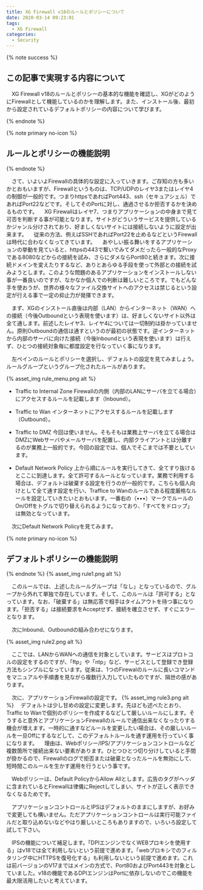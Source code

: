 ```yaml
---
title: XG Firewall v18のルールとポリシーについて
date: 2020-03-14 09:23:01
tags:
  - XG Firewall
categories:
  - Security
---
```


{% note success  %}

## この記事で実現する内容について

　XG Firewall v18のルールとポリシーの基本的な機能を確認し、XGがどのようにFirewallとして機能しているのかを理解します。また、インストール後、最初から設定されているデフォルトポリシーの内容について学びます。

{% endnote %}
<!-- more -->

{% note primary no-icon %}

## ルールとポリシーの機能説明

{% endnote %}

　さて、いよいよFirewallの具体的な設定に入っていきます。ご存知の方も多いかとおもいますが、Firewallというものは、TCP/UDPのレイヤ3またはレイヤ4の制御が一般的です。つまりhttpsであればPort443、ssh（セキュアシェル）であればPort22などです。そしてそのPortに対し、通過させるか拒否するかを決めるものです。
　XG Firewallはレイヤ7、つまりアプリケーションの中身まで見て可否を判断する事が可能となります。サイトがどういうサービスを提供しているかジャンル分けされており、好ましくないサイトには接続しないように設定が出来ます。
　従来の方法、例えばSSHであればPort22を止めるなどというFirewallは時代に合わなくなってきています。
　あやしい振る舞いをするアプリケーションの挙動を見ていると、httpsの443で繋いでみてダメだったら一般的なProxyである8080などからの接続を試み、さらにダメならPort80と続きます。次に接続ドメインを変えたりするなど、ありとあらゆる手段を使って外部との接続を試みようとします。このような問題のあるアプリケーションをインストールしない事が一番良いのですが、なかなか個人での判断は難しいところです。でもどんな手を使おうが、世界の様々なファイル交換サイトへのアクセスは禁じるという設定が行える事で一定の抑止力が発揮できます。

　まず、XGのインストール直後は内部（LAN）からインターネット（WAN）への接続（今後Outboundという表現を使います）は、好ましくないサイト以外は全て通します。前述したレイヤ3、レイヤ4については一切制約は掛かっていません。原則Outboundの通信は通すというのが最初の状態です。逆インターネットから内部のサーバに向けた接続（今後Inboundという表現を使います）は行えず、ひとつの接続対象毎に都度設定を行なっていく事になります。

　左ペインのルールとポリシーを選択し、デフォルトの設定を見てみましょう。ルールグループというグループ化されたルールがあります。

{% asset_img rule_menu.png alt %}

- Traffic to Internal Zone
  Firewallの内側（内部のLANにサーバを立てる場合）にアクセスするルールを記載します（Inbound）。

- Traffic to Wan
  インターネットにアクセスするルールを記載します（Outbound）。

- Traffic to DMZ
  今回は使いません。そもそもは業務上サーバを立てる場合はDMZにWebサーバやメールサーバを配置し、内部クライアントとは分離するのが業務上一般的です。今回の設定では、個人でそこまでは不要としています。
- Default Network Policy
  上から順にルールを実行してきて、全てすり抜けるとここに到達します。全て許可するルールとなっています。業務で利用する場合は、デフォルトは破棄する設定を行うのが一般的です。こちらも個人向けとして全て通す設定を行い、Traffice to Wanのルールである程度厳格なルールを設定していきたいとおもいます。一番右の（•••）マークでルールのOn/Offをトグルで切り替えられるようになっており、「すべてをドロップ」は無効となっています。

　次にDefault Network Policyを見てみます。

{% note primary no-icon %}

## デフォルトポリシーの機能説明

{% endnote %}
{% asset_img rule1.png alt %}

　このルールでは、上述したルールグループは「なし」となっているので、グループから外れて単独で存在しています。そして、このルールは「許可する」となっています。なお、「破棄する」は無応答で相手はタイムアウトを待つ事になります。「拒否する」は接続要求をAcceptせず、接続を確立させず、すぐにエラーとなります。

　次にInbound、Outboundの組み合わせになります。

{% asset_img rule2.png alt %}

　ここでは、LANからWANへの通信を対象としています。サービスはプロトコルの設定をするのですが、「ftp」や「ntp」など、サービスとして登録でき登録方法もシンプルになっています。従来は、1つのFirewalのルールに長いコマンドをマニュアルや手順書を見ながら複数行入力していたものですが、隔世の感があります。

　次に、アプリケーションFirewallの設定です。
{% asset_img rule3.png alt %}
　デフォルトは少し甘めの設定に変更します。先ほども述べたとおり、Traffic to Wanで個別のポリシーを作成するなどして厳しいルールにします。そうすると意外とアプリケーションFirewallのルールで通信出来なくなったりする機会が増えます。一時的に通すなどルールを変更したい場合は、その厳しいルールを一旦Offにするなどして、このデフォルトルールを通す運用を行っていく事になります。
　理由は、Webポリシー/IPS/アプリケーションコントロールなど複数箇所で接続出来ない要素があります。ひとつひとつ切り分けしていると手間が掛かるので、Firewallのログで拒否または破棄となったルールを無効にして、短時間このルールを生かす運用を行うという事です。

　Webポリシーは、Default PolicyからAllow Allとします。広告のタグがヘッダに含まれているとFirewallは律儀にRejectしてしまい、サイトが正しく表示できなくなるためです。

　アプリケーションコントロールとIPSはデフォルトのままにしますが、お好みで変更しても構いません。ただアプリケーションコントロールは実行可能ファイルだと取り込めないなどやはり厳しいところもありますので、いろいろ設定して試して下さい。

　IPSの機能について補足します。「DPIエンジンでなくWEBプロキシを使用する」はv18では全て利用しないという前提で進めます。「webプロキシでのフィルタリング中にHTTPSを復号化する」も利用しないという前提で進めます。これは前バージョンのV17まではメインの方式で、Port80およびPort443を対象としていました。v18の機能であるDPIエンジンはPortに依存しないのでこの機能を最大限活用したいと考えています。
